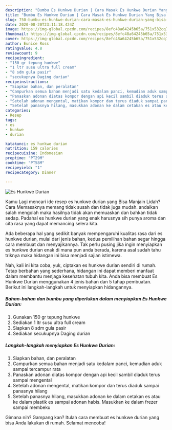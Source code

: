 ```yaml
---
description: "Bumbu Es Hunkwe Durian | Cara Masak Es Hunkwe Durian Yang Bisa Manjain Lidah"
title: "Bumbu Es Hunkwe Durian | Cara Masak Es Hunkwe Durian Yang Bisa Manjain Lidah"
slug: 750-bumbu-es-hunkwe-durian-cara-masak-es-hunkwe-durian-yang-bisa-manjain-lidah
date: 2020-08-20T23:11:18.424Z
image: https://img-global.cpcdn.com/recipes/8efc48a64245b65a/751x532cq70/es-hunkwe-durian-foto-resep-utama.jpg
thumbnail: https://img-global.cpcdn.com/recipes/8efc48a64245b65a/751x532cq70/es-hunkwe-durian-foto-resep-utama.jpg
cover: https://img-global.cpcdn.com/recipes/8efc48a64245b65a/751x532cq70/es-hunkwe-durian-foto-resep-utama.jpg
author: Eunice Ross
ratingvalue: 4.8
reviewcount: 9
recipeingredient:
- "150 gr tepung hunkwe"
- "1 ltr susu ultra full cream"
- "8 sdm gula pasir"
- "secukupnya Daging durian"
recipeinstructions:
- "Siapkan bahan, dan peralatan"
- "Campurkan semua bahan menjadi satu kedalam panci, kemudian aduk sampai tercampur rata"
- "Panaskan adonan diatas kompor dengan api kecil sambil diaduk terus sampai mengental"
- "Setelah adonan mengental, matikan kompor dan terus diaduk sampai panasnya hilang"
- "Setelah panasnya hilang, masukkan adonan ke dalam cetakan es atau ke dalam plastik es sampai adonan habis. Masukkan ke dalam frezer sampai membeku"
categories:
- Resep
tags:
- es
- hunkwe
- durian

katakunci: es hunkwe durian 
nutrition: 159 calories
recipecuisine: Indonesian
preptime: "PT29M"
cooktime: "PT58M"
recipeyield: "1"
recipecategory: Dinner

---
```



![Es Hunkwe Durian](https://img-global.cpcdn.com/recipes/8efc48a64245b65a/751x532cq70/es-hunkwe-durian-foto-resep-utama.jpg)

Kamu Lagi mencari ide resep es hunkwe durian yang Bisa Manjain Lidah? Cara Memasaknya memang tidak susah dan tidak juga mudah. andaikan salah mengolah maka hasilnya tidak akan memuaskan dan bahkan tidak sedap. Padahal es hunkwe durian yang enak harusnya sih punya aroma dan cita rasa yang dapat memancing selera kita.



Ada beberapa hal yang sedikit banyak mempengaruhi kualitas rasa dari es hunkwe durian, mulai dari jenis bahan, kedua pemilihan bahan segar hingga cara membuat dan menyajikannya. Tak perlu pusing jika ingin menyiapkan es hunkwe durian enak di mana pun anda berada, karena asal sudah tahu triknya maka hidangan ini bisa menjadi sajian istimewa.


Nah, kali ini kita coba, yuk, ciptakan es hunkwe durian sendiri di rumah. Tetap berbahan yang sederhana, hidangan ini dapat memberi manfaat dalam membantu menjaga kesehatan tubuh kita. Anda bisa membuat Es Hunkwe Durian menggunakan 4 jenis bahan dan 5 tahap pembuatan. Berikut ini langkah-langkah untuk menyiapkan hidangannya.

<!--inarticleads1-->

##### Bahan-bahan dan bumbu yang diperlukan dalam menyiapkan Es Hunkwe Durian:

1. Gunakan 150 gr tepung hunkwe
1. Sediakan 1 ltr susu ultra full cream
1. Siapkan 8 sdm gula pasir
1. Sediakan secukupnya Daging durian




<!--inarticleads2-->

##### Langkah-langkah menyiapkan Es Hunkwe Durian:

1. Siapkan bahan, dan peralatan
1. Campurkan semua bahan menjadi satu kedalam panci, kemudian aduk sampai tercampur rata
1. Panaskan adonan diatas kompor dengan api kecil sambil diaduk terus sampai mengental
1. Setelah adonan mengental, matikan kompor dan terus diaduk sampai panasnya hilang
1. Setelah panasnya hilang, masukkan adonan ke dalam cetakan es atau ke dalam plastik es sampai adonan habis. Masukkan ke dalam frezer sampai membeku




Gimana nih? Gampang kan? Itulah cara membuat es hunkwe durian yang bisa Anda lakukan di rumah. Selamat mencoba!
